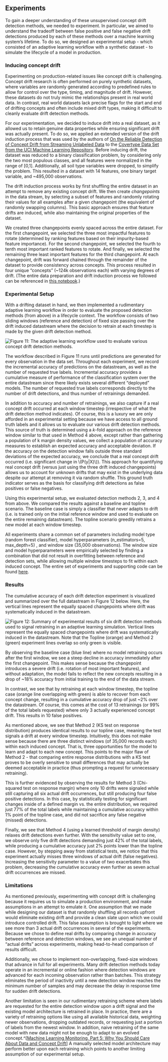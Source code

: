 ## Experiments

To gain a deeper understanding of these unsupervised concept drift detection methods, we needed to experiment. In particular, we aimed to understand the tradeoff between false positive and false negative drift detections produced by each of these methods over a machine learning system’s lifetime. To do so, we designed an experimental setup - which consisted of an adaptive learning workflow with a synthetic dataset - to simulate the lifecycle of a model in production.

### Inducing concept drift

Experimenting on production-related issues like concept drift is challenging. Concept drift research is often performed on purely synthetic datasets, where variables are randomly generated according to predefined rules to allow for control over the type, timing, and magnitude of drift. However, these datasets do not truly mimic the relationships present in real world data. In contrast, real world datasets lack precise flags for the start and end of drifting concepts and often include mixed drift types, making it difficult to cleanly evaluate drift detection methods.

For our experimentation, we decided to induce drift into a real dataset, as it allowed us to retain genuine data properties while ensuring significant drift was actually present. To do so, we applied an extended version of the drift induction process that was used by the authors of [On the Reliable Detection of Concept Drift from Streaming Unlabeled Data](https://arxiv.org/pdf/1704.00023.pdf) to the [Covertype Data Set from the UCI Machine Learning Repository](https://archive.ics.uci.edu/ml/datasets/covertype)​. Before inducing drift, the dataset was reduced to a binary classification problem, by considering only the two most populous classes, and all features were normalized in the range of [0,1]. Additionally, all soil type variables were dropped, to simplify the problem. This resulted in a dataset with 14 features, one binary target variable, and ~495,000 observations.

The drift induction process works by first shuffling the entire dataset in an attempt to remove any existing concept drift. We then create _changepoints_ in the data stream, by selecting a subset of features and randomly rotating their values for all examples after a given changepoint (the equivalent of randomly swapping columns). This basic approach ensures that feature drifts are induced, while also maintaining the original properties of the dataset. 

We created three changepoints evenly spaced across the entire dataset. For the first changepoint, we selected the three most impactful features to rotate (determined by ranking features based on their impurity-based feature importance). For the second changepoint, we selected the fourth to tenth most important ranked features to rotate. And finally, we selected the remaining three least important features for the third changepoint. At each changepoint, drift was forward chained through the remainder of the dataset to provide consistency across concepts. This process resulted in four unique “concepts” (~124k observations each) with varying degrees of drift. (The entire data preparation and drift induction process we followed can be referenced in [this notebook](https://github.com/fastforwardlabs/concept-drift/blob/main/notebooks/Covertype_EDA.ipynb).)

### Experimental Setup

With a drifting dataset in hand, we then implemented a rudimentary adaptive learning workflow in order to evaluate the proposed detection methods (from above) in a lifecycle context. The workflow consists of two sliding windows (reference and detection) of fixed size passing over the drift induced datastream where the decision to retrain at each timestep is made by the given drift detection method. 

![Figure 11: The adaptive learning workflow used to evaluate various concept drift detection methods.](figures/FF22-12.png)

The workflow described in Figure 11 runs until predictions are generated for every observation in the data set. Throughout each experiment, we record the incremental accuracy of predictions on the datastream, as well as the number of requested true labels. Incremental accuracy provides a cumulative measure of performance of the classification system over the entire datastream since there likely exists several different “deployed” models. The number of requested true labels corresponds directly to the number of drift detections, and thus number of retrainings demanded.

In addition to accuracy and number of retrainings, we also capture if a real concept drift occurred at each window timestep (irrespective of what the drift detection method indicates). Of course, this is a luxury we are only afforded in an experimental setting because we have access to all ground truth labels and it allows us to evaluate our various drift detection methods.  This source of truth is determined using a _k_-fold approach on the reference window similar to that used in Method 4 above, except rather than gathering a population of k margin density values, we collect a population of accuracy measures to establish an expected accuracy and acceptable deviation. If the accuracy on the detection window falls outside three standard deviations of the expected accuracy, we conclude that a real concept drift occurred (i.e. significant change in \\(P(y|X)\\)). This approach for quantifying real concept drift (versus just using the three drift induced changepoints) allows us to account for unknown drifts that may exist in the underlying data despite our attempt at removing it via random shuffle. This ground truth indicator serves as the basis for classifying drift detections as false positives or false negatives.

Using this experimental setup, we evaluated detection methods 2, 3, and 4 from above. We compared the results against a baseline and topline scenario. The baseline case is simply a classifier that never adapts to drift (i.e. is trained only on the initial reference window and used to evaluate on the entire remaining datastream). The topline scenario greedily retrains a new model at each window timestep.

All experiments share a common set of parameters including model type (random forest classifier), model hyperparameters (n_estimators=5, max_depth=5) , and window size (35,000 observations). The window size and model hyperparameters were empirically selected by finding a combination that did not result in overfitting between reference and detection sets, while allowing multiple window timesteps to fit within each induced concept. The entire set of experiments and supporting code can be found [here](https://github.com/fastforwardlabs/concept-drift.git).

### Results

The cumulative accuracy of each drift detection experiment is visualized and summarized over the full datastream in Figure 12 below. Here, the vertical lines represent the equally spaced changepoints where drift was systematically induced in the datastream. 

![Figure 12: Summary of experimental results of six drift detection methods used to signal retraining in an adaptive learning simulation. Vertical lines represent the equally spaced changepoints where drift was systematically induced in the datastream. Note that the Topline (orange) and Method 2 (green) experiment lines overlap so only green is visible.](figures/FF22-13.png)

By observing the baseline case (blue line) where no model retraining occurs after the first window, we see a steep decline in accuracy immediately after the first changepoint. This makes sense because the changepoint introduces a severe drift (i.e. rotation of most important features), and without adaptation, the model fails to reflect the new concepts resulting in a drop of ~18% accuracy from initial training to the end of the data stream.

In contrast, we see that by retraining at each window timestep, the topline case (orange line overlapping with green) is able to recover from each concept change, resulting in a cumulative accuracy drop of just ~2% over the datastream. Of course, this comes at the cost of 13 retrainings (or 99% of the total labels requested) where only 3 actually experienced concept drift. This results in 10 false positives. 

As mentioned above, we see that Method 2 (KS test on response distribution) produces identical results to our topline case, meaning the test signals a drift at every window timestep. Intuitively, this does not make sense because there are three distinct windows (of 35,000 records each) within each induced concept. That is, three opportunities for the model to learn and adapt to each new concept. This points to the major flaw of Method 2 - that comparing entire response distributions with a KS test proves to be overly sensitive to small differences that may actually be deemed acceptable in practice (thus prompting a request for unnecessary retraining).

This is further evidenced by observing the results for Method 3 (Chi-squared test on response margin) where only 10 drifts were signaled while still capturing all six actual drift occurrences, but still producing four false positive detections. In this case, by statistically testing for significant changes inside of a defined margin vs. the entire distribution, we required just 77% of the total labels while maintaining a cumulative accuracy within 1% point of the topline case, and did not sacrifice any false negative (missed) detections.

Finally, we see that Method 4 (using a learned threshold of margin density) relaxes drift detections even further. With the sensitivity value set to one, we observe only five drift detections demanding just 42% of the total labels, while producing a cumulative accuracy just 2% points lower than the topline case. However, by stepping away from statistical tests, we notice that this experiment actually misses three windows of actual drift (false negatives). Increasing the sensitivity parameter to a value of two exacerbates this problem, decreasing the cumulative accuracy even further as seven actual drift occurrences are missed.

### Limitations

As mentioned previously, experimenting with concept drift is challenging because it requires us to simulate a production environment, and make assumptions in an attempt to emulate it. One assumption that we made while designing our dataset is that randomly shuffling all records upfront would eliminate existing drift and provide a clean slate upon which we could introduce controlled drift. This false assumption is brought to light where we see more than 3 actual drift occurrences in several of the experiments. Because we chose to define real drifts by comparing change in accuracy between reference and detection windows, we see an unequal number of “actual drifts” across experiments, making head-to-head comparison of results difficult.

Additionally, we chose to implement non-overlapping, fixed-size windows that advance in full for all experiments. Many drift detection methods today operate in an incremental or online fashion where detection windows are advanced for each incoming observation rather than batches. This strategy eliminates the period of inactivity until a new detection window reaches the minimum number of samples and may decrease the delay in response time for sudden drift detections. 

Another limitation is seen in our rudimentary retraining scheme where labels are requested for the entire detection window upon a drift signal and the existing model architecture is retrained in place. In practice, there are a variety of retraining options like using all available historical data, weighting newer observations, dropping outdated records, or requesting just a portion of labels from the newest window. In addition, naive retraining of the same model with new data might not be enough to adapt to an evolved concept.^[[Machine Learning Monitoring, Part 5: Why You Should Care About Data and Concept Drift](https://evidentlyai.com/blog/machine-learning-monitoring-data-and-concept-drift)] A manually selected model architecture may perform better upon each retraining which points to another limiting assumption of our experimental setup.
